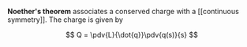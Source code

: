 **Noether's theorem** associates a conserved charge with a [[continuous symmetry]]. The charge is given by

$$
Q = \pdv{L}{\dot{q}}\pdv{q(s)}{s}
$$